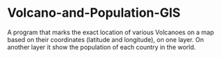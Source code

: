 # Volcano-and-Population-GIS
A program that marks the exact location of various Volcanoes on a map based on their coordinates (latitude and longitude), on one layer. On another layer it show the population of each country in the world. 
